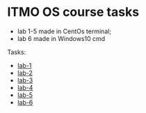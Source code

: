 # ITMO OS course tasks

* lab 1-5 made in CentOs terminal;
* lab 6 made in Windows10 cmd

Tasks:
- [lab-1](https://s3.us-west-2.amazonaws.com/secure.notion-static.com/3725c9e8-78b2-4d65-bd3b-39c957ae9658/OS_Lab1.pdf?X-Amz-Algorithm=AWS4-HMAC-SHA256&X-Amz-Content-Sha256=UNSIGNED-PAYLOAD&X-Amz-Credential=AKIAT73L2G45EIPT3X45%2F20220114%2Fus-west-2%2Fs3%2Faws4_request&X-Amz-Date=20220114T080538Z&X-Amz-Expires=86400&X-Amz-Signature=ef5ff3f7eb090a70054fefa82fd1e341ff13a9471e016ca4021773052bf3d7f3&X-Amz-SignedHeaders=host&response-content-disposition=filename%20%3D%22OS_Lab1.pdf%22&x-id=GetObject)
- [lab-2](https://s3.us-west-2.amazonaws.com/secure.notion-static.com/695a2c6a-13fb-4117-8494-aa7f7249e5d8/OS_Lab2.pdf?X-Amz-Algorithm=AWS4-HMAC-SHA256&X-Amz-Content-Sha256=UNSIGNED-PAYLOAD&X-Amz-Credential=AKIAT73L2G45EIPT3X45%2F20220114%2Fus-west-2%2Fs3%2Faws4_request&X-Amz-Date=20220114T080745Z&X-Amz-Expires=86400&X-Amz-Signature=b59ac596c5d471e8da9b2124bf3b9f32fa7cd5e77f60338576a62d36054d86d9&X-Amz-SignedHeaders=host&response-content-disposition=filename%20%3D%22OS_Lab2.pdf%22&x-id=GetObject)
- [lab-3](https://s3.us-west-2.amazonaws.com/secure.notion-static.com/4ddff936-d03b-4429-9597-1f065c07fd54/OS_Lab3.pdf?X-Amz-Algorithm=AWS4-HMAC-SHA256&X-Amz-Content-Sha256=UNSIGNED-PAYLOAD&X-Amz-Credential=AKIAT73L2G45EIPT3X45%2F20220114%2Fus-west-2%2Fs3%2Faws4_request&X-Amz-Date=20220114T080803Z&X-Amz-Expires=86400&X-Amz-Signature=8fc9bf4eb328876a36841545a5225b9aa56d65402cf695d4336f9346b21c93f7&X-Amz-SignedHeaders=host&response-content-disposition=filename%20%3D%22OS_Lab3.pdf%22&x-id=GetObject)
- [lab-4](https://s3.us-west-2.amazonaws.com/secure.notion-static.com/22703c7e-8969-4974-90a2-784ae67561d5/OS_Lab4.pdf?X-Amz-Algorithm=AWS4-HMAC-SHA256&X-Amz-Content-Sha256=UNSIGNED-PAYLOAD&X-Amz-Credential=AKIAT73L2G45EIPT3X45%2F20220114%2Fus-west-2%2Fs3%2Faws4_request&X-Amz-Date=20220114T080816Z&X-Amz-Expires=86400&X-Amz-Signature=e78feb0e912e7f86988d051892b25405d968cc0823a10ee93475c267f4783bcd&X-Amz-SignedHeaders=host&response-content-disposition=filename%20%3D%22OS_Lab4.pdf%22&x-id=GetObject)
- [lab-5](https://s3.us-west-2.amazonaws.com/secure.notion-static.com/048f165d-46d5-444e-b025-779f23af8baf/OS_Lab5.pdf?X-Amz-Algorithm=AWS4-HMAC-SHA256&X-Amz-Content-Sha256=UNSIGNED-PAYLOAD&X-Amz-Credential=AKIAT73L2G45EIPT3X45%2F20220114%2Fus-west-2%2Fs3%2Faws4_request&X-Amz-Date=20220114T080828Z&X-Amz-Expires=86400&X-Amz-Signature=d60f91cd33cae3fbc93f9dcd8cf0a4ca459e65c6ad81ebb49af1f7b4a7404f46&X-Amz-SignedHeaders=host&response-content-disposition=filename%20%3D%22OS_Lab5.pdf%22&x-id=GetObject)
- [lab-6](https://s3.us-west-2.amazonaws.com/secure.notion-static.com/f97a73a3-26bf-4e05-86d2-14def19b4eaf/OS_Lab6_lite.pdf?X-Amz-Algorithm=AWS4-HMAC-SHA256&X-Amz-Content-Sha256=UNSIGNED-PAYLOAD&X-Amz-Credential=AKIAT73L2G45EIPT3X45%2F20220114%2Fus-west-2%2Fs3%2Faws4_request&X-Amz-Date=20220114T080832Z&X-Amz-Expires=86400&X-Amz-Signature=902fda0ff66ab2a4cb96af27a9c4436fa5f2e79e6aadc4c7b4fdee891aa3eeb9&X-Amz-SignedHeaders=host&response-content-disposition=filename%20%3D%22OS_Lab6_lite.pdf%22&x-id=GetObject)
